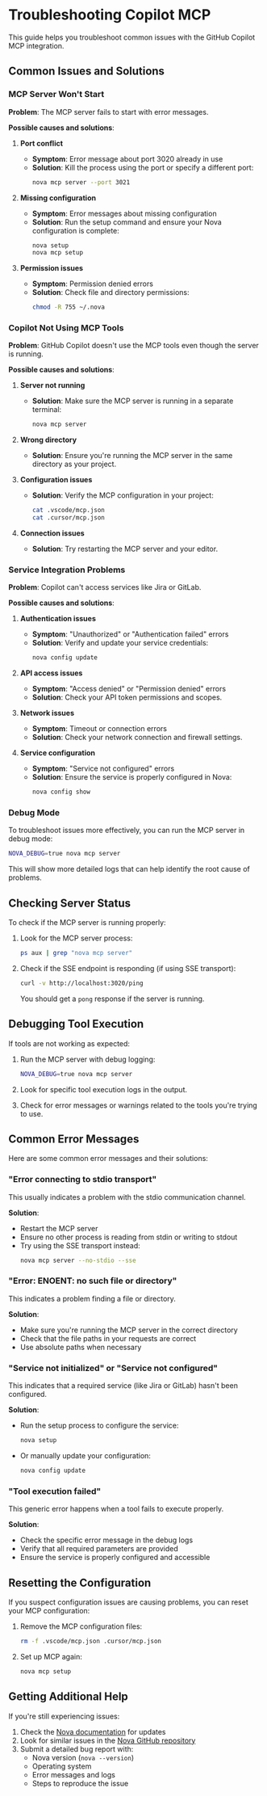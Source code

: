 # Troubleshooting Copilot MCP

This guide helps you troubleshoot common issues with the GitHub Copilot MCP integration.

## Common Issues and Solutions

### MCP Server Won't Start

**Problem**: The MCP server fails to start with error messages.

**Possible causes and solutions**:

1. **Port conflict**
   - **Symptom**: Error message about port 3020 already in use
   - **Solution**: Kill the process using the port or specify a different port:
     ```bash
     nova mcp server --port 3021
     ```

2. **Missing configuration**
   - **Symptom**: Error messages about missing configuration
   - **Solution**: Run the setup command and ensure your Nova configuration is complete:
     ```bash
     nova setup
     nova mcp setup
     ```

3. **Permission issues**
   - **Symptom**: Permission denied errors
   - **Solution**: Check file and directory permissions:
     ```bash
     chmod -R 755 ~/.nova
     ```

### Copilot Not Using MCP Tools

**Problem**: GitHub Copilot doesn't use the MCP tools even though the server is running.

**Possible causes and solutions**:

1. **Server not running**
   - **Solution**: Make sure the MCP server is running in a separate terminal:
     ```bash
     nova mcp server
     ```

2. **Wrong directory**
   - **Solution**: Ensure you're running the MCP server in the same directory as your project.

3. **Configuration issues**
   - **Solution**: Verify the MCP configuration in your project:
     ```bash
     cat .vscode/mcp.json
     cat .cursor/mcp.json
     ```

4. **Connection issues**
   - **Solution**: Try restarting the MCP server and your editor.

### Service Integration Problems

**Problem**: Copilot can't access services like Jira or GitLab.

**Possible causes and solutions**:

1. **Authentication issues**
   - **Symptom**: "Unauthorized" or "Authentication failed" errors
   - **Solution**: Verify and update your service credentials:
     ```bash
     nova config update
     ```

2. **API access issues**
   - **Symptom**: "Access denied" or "Permission denied" errors
   - **Solution**: Check your API token permissions and scopes.

3. **Network issues**
   - **Symptom**: Timeout or connection errors
   - **Solution**: Check your network connection and firewall settings.

4. **Service configuration**
   - **Symptom**: "Service not configured" errors
   - **Solution**: Ensure the service is properly configured in Nova:
     ```bash
     nova config show
     ```

### Debug Mode

To troubleshoot issues more effectively, you can run the MCP server in debug mode:

```bash
NOVA_DEBUG=true nova mcp server
```

This will show more detailed logs that can help identify the root cause of problems.

## Checking Server Status

To check if the MCP server is running properly:

1. Look for the MCP server process:
   ```bash
   ps aux | grep "nova mcp server"
   ```

2. Check if the SSE endpoint is responding (if using SSE transport):
   ```bash
   curl -v http://localhost:3020/ping
   ```
   You should get a `pong` response if the server is running.

## Debugging Tool Execution

If tools are not working as expected:

1. Run the MCP server with debug logging:
   ```bash
   NOVA_DEBUG=true nova mcp server
   ```

2. Look for specific tool execution logs in the output.

3. Check for error messages or warnings related to the tools you're trying to use.

## Common Error Messages

Here are some common error messages and their solutions:

### "Error connecting to stdio transport"

This usually indicates a problem with the stdio communication channel.

**Solution**: 
- Restart the MCP server
- Ensure no other process is reading from stdin or writing to stdout
- Try using the SSE transport instead:
  ```bash
  nova mcp server --no-stdio --sse
  ```

### "Error: ENOENT: no such file or directory"

This indicates a problem finding a file or directory.

**Solution**:
- Make sure you're running the MCP server in the correct directory
- Check that the file paths in your requests are correct
- Use absolute paths when necessary

### "Service not initialized" or "Service not configured"

This indicates that a required service (like Jira or GitLab) hasn't been configured.

**Solution**:
- Run the setup process to configure the service:
  ```bash
  nova setup
  ```
- Or manually update your configuration:
  ```bash
  nova config update
  ```

### "Tool execution failed"

This generic error happens when a tool fails to execute properly.

**Solution**:
- Check the specific error message in the debug logs
- Verify that all required parameters are provided
- Ensure the service is properly configured and accessible

## Resetting the Configuration

If you suspect configuration issues are causing problems, you can reset your MCP configuration:

1. Remove the MCP configuration files:
   ```bash
   rm -f .vscode/mcp.json .cursor/mcp.json
   ```

2. Set up MCP again:
   ```bash
   nova mcp setup
   ```

## Getting Additional Help

If you're still experiencing issues:

1. Check the [Nova documentation](https://docs.nova.dev) for updates
2. Look for similar issues in the [Nova GitHub repository](https://github.com/yourusername/nova-cli/issues)
3. Submit a detailed bug report with:
   - Nova version (`nova --version`)
   - Operating system
   - Error messages and logs
   - Steps to reproduce the issue
